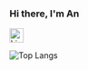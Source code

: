 ### Hi there, I'm An

[<img aligin = "left" alt="LinkedIn" width="25px" src="https://cdn.jsdelivr.net/npm/simple-icons@v3/icons/linkedin.svg" />](https://www.linkedin.com/in/anthng/)

![Top Langs](https://github-readme-stats.vercel.app/api/top-langs/?username=anthng&hide=PHP,jupyter%20notebook)

<!--
**anthng/anthng** is a ✨ _special_ ✨ repository because its `README.md` (this file) appears on your GitHub profile.

Here are some ideas to get you started:

- 🔭 I’m currently working on ...
- 🌱 I’m currently learning ...
- 👯 I’m looking to collaborate on ...
- 🤔 I’m looking for help with ...
- 💬 Ask me about ...
- 📫 How to reach me: ...
- 😄 Pronouns: ...
- ⚡ Fun fact: ...
-->
